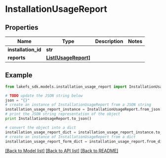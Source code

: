 # InstallationUsageReport


## Properties

Name | Type | Description | Notes
------------ | ------------- | ------------- | -------------
**installation_id** | **str** |  | 
**reports** | [**List[UsageReport]**](UsageReport.md) |  | 

## Example

```python
from lakefs_sdk.models.installation_usage_report import InstallationUsageReport

# TODO update the JSON string below
json = "{}"
# create an instance of InstallationUsageReport from a JSON string
installation_usage_report_instance = InstallationUsageReport.from_json(json)
# print the JSON string representation of the object
print InstallationUsageReport.to_json()

# convert the object into a dict
installation_usage_report_dict = installation_usage_report_instance.to_dict()
# create an instance of InstallationUsageReport from a dict
installation_usage_report_form_dict = installation_usage_report.from_dict(installation_usage_report_dict)
```
[[Back to Model list]](../README.md#documentation-for-models) [[Back to API list]](../README.md#documentation-for-api-endpoints) [[Back to README]](../README.md)


